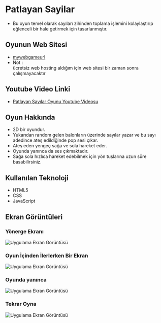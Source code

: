 
# Patlayan Sayilar


- Bu oyun temel olarak sayıları zihinden toplama işlemini kolaylaştırıp eğlenceli bir hale getirmek için tasarlanmıştır.  

## Oyunun Web Sitesi 
- [mywebgameurl]()
-  Not :  
   ücretsiz web hosting aldığım için web sitesi bir zaman sonra çalışmayacaktır

## Youtube Video Linki 
- [Patlayan Sayılar Oyunu Youtube Videosu ](mywebgamevidelink)



## Oyun Hakkında
- 2D bir oyundur.
- Yukarıdan random gelen balonların üzerinde sayılar yazar ve bu sayı adedince ateş edildiğinde pop sesi çıkar.
- Ateş eden yengeç sağa ve sola hareket eder.
- Oyunda yanınca da ses çıkmaktadır.
- Sağa sola hızlıca hareket edebilmek için yön tuşlarına uzun süre basabilirsiniz.

## Kullanılan Teknoloji
- HTML5
- CSS
- JavaScript
  
## Ekran Görüntüleri

### Yönerge Ekranı

![Uygulama Ekran Görüntüsü](https://github.com/elifpazarda/PatlayanSayilar/blob/main/SS/infoScreen.png)

### Oyun İçinden İlerlerken Bir Ekran


![Uygulama Ekran Görüntüsü](https://github.com/elifpazarda/PatlayanSayilar/blob/main/SS/fromGame.png)


### Oyunda yanınca


![Uygulama Ekran Görüntüsü](https://github.com/elifpazarda/PatlayanSayilar/blob/main/SS/failScreen.png)


### Tekrar Oyna


![Uygulama Ekran Görüntüsü](https://github.com/elifpazarda/PatlayanSayilar/blob/main/SS/playAgain.png)




  
